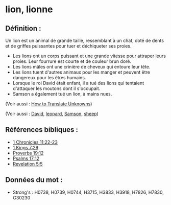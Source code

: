 # lion, lionne

## Définition :

Un lion est un animal de grande taille, ressemblant à un chat, doté de dents et de griffes puissantes pour tuer et déchiqueter ses proies.

* Les lions ont un corps puissant et une grande vitesse pour attraper leurs proies. Leur fourrure est courte et de couleur brun doré.
* Les lions mâles ont une crinière de cheveux qui entoure leur tête.
* Les lions tuent d'autres animaux pour les manger et peuvent être dangereux pour les êtres humains.
* Lorsque le roi David était enfant, il a tué des lions qui tentaient d'attaquer les moutons dont il s'occupait.
* Samson a également tué un lion, à mains nues.

(Voir aussi : [How to Translate Unknowns](rc://en/ta/man/translate/translate-unknown))

(Voir aussi : [David](../names/david.md), [leopard](../other/leopard.md), [Samson](../names/samson.md), [sheep](../other/sheep.md))

## Références bibliques :

* [1 Chronicles 11:22-23](rc://en/tn/help/1ch/11/22)
* [1 Kings 7:29](rc://en/tn/help/1ki/07/29)
* [Proverbs 19:12](rc://en/tn/help/pro/19/12)
* [Psalms 17:12](rc://en/tn/help/psa/017/12)
* [Revelation 5:5](rc://en/tn/help/rev/05/05)

## Données du mot :

* Strong's : H0738, H0739, H0744, H3715, H3833, H3918, H7826, H7830, G30230
